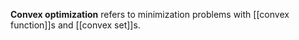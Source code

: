 **Convex optimization** refers to minimization problems with [[convex function]]s and [[convex set]]s.